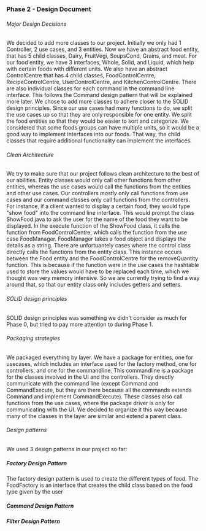 ### Phase 2 - Design Document

###### Major Design Decisions

We decided to add more classes to our project. Initially we only had 1 Controller, 2 use cases, and 3 entities. 
Now we have an abstract food entity, that has 5 child classes, Dairy, FruitVegi, SoupsCond, Grains, and meat. For
our food entity, we have 3 interfaces, Whole, Solid, and Liquid, which help with certain foods with different units. We also
have an abstract ControlCentre that has 4 child classes, FoodControlCentre, RecipeControlCentre, UserControlCentre, and
KitchenControlCentre. There are also individual classes for each command in the command line interface. This follows the Command design 
pattern that will be explained more later. We chose to add more classes to adhere closer to the SOLID design principles. Since our use cases
had many functions to do, we split the use cases up so that they are only responsible for one entity. We split the food entities so that 
they would be easier to sort and categorize. We considered that some foods groups can have multiple units, so it would be a good way to 
implement interfaces into our foods. That way, the child classes that require additional functionality can implement the interfaces.

###### Clean Architecture

We try to make sure that our project follows clean architecture to the best of our abilities. Entity classes would only call 
other functions from other entities, whereas the use cases would call the functions from the entities and other use cases. Our controllers *mostly*
only call functions from use cases and our command classes only call functions from the controllers. For instance, if a client wanted to display a 
certain food, they would type "show food" into the command line interface. This would prompt the class ShowFood.java to ask the user for the name of the
food they want to be displayed. In the execute function of the ShowFood class, it calls the function from FoodControlCentre, which calls the function from 
the use case FoodManager. FoodManager takes a food object and displays the details as a string. There are unfortuantely cases where the control class directly 
calls the functions from the entity class. This instance occurs between the Food entity and the FoodControlCentre for the removeQuantity function. This is because if the function were in the 
use cases the hashtable used to store the values would have to be replaced each time, which we thought was very memory 
intensive. So we are currently trying to find a way around that, so that our entity class only includes getters and setters.

###### SOLID design principles

SOLID design principles was something we didn't consider as much for Phase 0, but tried to pay more attention to during Phase 1.

###### Packaging strategies

We packaged everything by layer. We have a package for entities, one for usecases, which includes an interface used for the factory method, one for controllers, and one for the 
commandline. This commandline is a package for the classes involved in the UI and the controllers. They directly communicate with the command line (except Command and CommandExecute, but they are there
because all the commands extends Command and implement CommandExecute). These classes also call functions from the use cases, where the package driver is only for communicating with the UI.
We decided to organize it this way because many of the classes in the layer are similar and extend a parent class. 

###### Design patterns
We used 3 design patterns in our project so far:

##### Factory Design Pattern

The factory design pattern is used to create the different types of food. The FoodFactory is an interface that creates the child class based on the food type given by the user

##### Command Design Pattern


##### Filter Design Pattern



